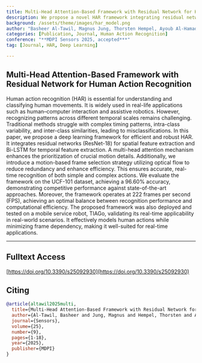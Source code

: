 ```yaml
---
title: Multi-Head Attention-Based Framework with Residual Network for Human Action Recognition
description: We propose a novel HAR framework integrating residual networks, Bi-LSTM, and multi-head attention with a motion-based frame selection strategy. It achieves 96.60% accuracy on UCF-101 and supports real-time performance, even on mobile robots.
background: /assets/theme/images/har_model.png
author: "Basheer Al-Tawil, Magnus Jung, Thorsten Hempel, Ayoub Al-Hamadi"
categories: [Publication, Journal, Human Action Recognition]
conference: "**MDPI Sensors 2025, accepted***"
tag: [Journal, HAR, Deep Learning]

---
```


## Multi-Head Attention-Based Framework with Residual Network for Human Action Recognition

Human action recognition (HAR) is essential for understanding and classifying human movements. It is widely used in real-life applications such as human–computer interaction and assistive robotics. However, recognizing patterns across different temporal scales remains challenging. Traditional methods struggle with complex timing patterns, intra-class variability, and inter-class similarities, leading to misclassifications.
In this paper, we propose a deep learning framework for efficient and robust HAR. It integrates residual networks (ResNet-18) for spatial feature extraction and Bi-LSTM for temporal feature extraction. A multi-head attention mechanism enhances the prioritization of crucial motion details. Additionally, we introduce a motion-based frame selection strategy utilizing optical flow to reduce redundancy and enhance efficiency. This ensures accurate, real-time recognition of both simple and complex actions.
We evaluate the framework on the UCF-101 dataset, achieving a 96.60% accuracy, demonstrating competitive performance against state-of-the-art approaches. Moreover, the framework operates at 222 frames per second (FPS), achieving an optimal balance between recognition performance and computational efficiency. The proposed framework was also deployed and tested on a mobile service robot, TIAGo, validating its real-time applicability in real-world scenarios. It effectively models human actions while minimizing frame dependency, making it well-suited for real-time applications.

---

## Fulltext Access
[https://doi.org/10.3390/s25092930](https://doi.org/10.3390/s25092930)

## Citing

```bibtex
@article{altawil2025multi,
  title={Multi-Head Attention-Based Framework with Residual Network for Human Action Recognition},
  author={Al-Tawil, Basheer and Jung, Magnus and Hempel, Thorsten and Al-Hamadi, Ayoub},
  journal={Sensors},
  volume={25},
  number={9},
  pages={1-18},
  year={2025},
  publisher={MDPI}
}

